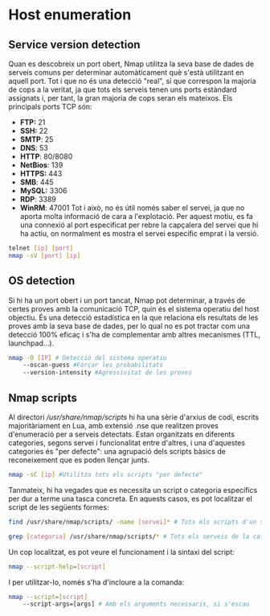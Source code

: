 # Host enumeration
## Service version detection
Quan es descobreix un port obert, Nmap utilitza la seva base de dades de serveis comuns per determinar automàticament què s'està utilitzant en aquell port. Tot i que no és una detecció "real", sí que correspon la majoria de cops a la veritat, ja que tots els serveis tenen uns ports estàndard assignats i, per tant, la gran majoria de cops seran els mateixos. Els principals ports TCP són:
- **FTP:** 21
- **SSH:** 22
- **SMTP**: 25
- **DNS**: 53
- **HTTP**: 80/8080
- **NetBios**: 139
- **HTTPS:** 443
- **SMB**: 445
- **MySQL:** 3306
- **RDP**: 3389
- **WinRM**: 47001
Tot i això, no és útil només saber el servei, ja que no aporta molta informació de cara a l'explotació. Per aquest motiu, es fa una connexió al port especificat per rebre la capçalera del servei que hi ha actiu, on normalment es mostra el servei específic emprat i la versió.
```bash
telnet [ip] [port]
nmap -sV [port] [ip]
```

## OS detection
Si hi ha un port obert i un port tancat, Nmap pot determinar, a través de certes proves amb la comunicació TCP, quin és el sistema operatiu del host objectiu. És una detecció estadística en la que relaciona els resultats de les proves amb la seva base de dades, per lo qual no es pot tractar com una detecció 100% eficaç i s'ha de complementar amb altres mecanismes (TTL, launchpad...).
```bash
nmap -O [IP] # Detecció del sistema operatiu
	--oscan-guess #Forçar les probabilitats
	--version-intensity #Agressivitat de les proves
```

## Nmap scripts
Al directori _/usr/share/nmap/scripts_ hi ha una sèrie d'arxius de codi, escrits majoritàriament en Lua, amb extensió .nse que realitzen proves d'enumeració per a serveis detectats. Estan organitzats en diferents categories, segons servei i funcionalitat entre d'altres, i una d'aquestes categories és "per defecte": una agrupació dels scripts bàsics de reconeixement que es poden llençar junts.
```bash
nmap -sC [ip] #Utilitza tots els scripts "per defecte" 
```
Tanmateix, hi ha vegades que es necessita un script  o categoria específics per dur a terme una tasca concreta. En aquests casos, es pot localitzar el script de les següents formes:
```bash
find /usr/share/nmap/scripts/ -name [servei]* # Tots els scripts d'un servei

grep [categoria] /usr/share/nmap/scripts/* # Tots els serveis de la categoria
```
Un cop localitzat, es pot veure el funcionament i la sintaxi del script:
```bash
nmap --script-help=[script]
```
I per utilitzar-lo, només s'ha d'incloure a la comanda:
```bash
nmap --script=[script]
	--script-args=[args] # Amb els arguments necessaris, si s'escau
```